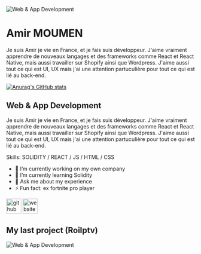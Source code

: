 ![Web & App Development](https://scontent-mrs2-2.xx.fbcdn.net/v/t39.30808-6/256356780_2190709327764907_3640573721515699277_n.jpg?_nc_cat=102&_nc_rgb565=1&ccb=1-5&_nc_sid=730e14&_nc_ohc=ptArDXwODiUAX80gUdc&_nc_ht=scontent-mrs2-2.xx&oh=cd1e6b0c95d16a9266f10562845addea&oe=6194DAD9)
# Amir MOUMEN

Je suis Amir je vie en France, et je fais suis développeur. J'aime vraiment apprendre de nouveaux langages et des frameworks comme React et React Native, mais aussi travailler sur Shopify ainsi que Wordpress. J'aime aussi tout ce qui est UI, UX mais j'ai une attention partuculière pour tout ce qui est lié au back-end.

[![Anurag's GitHub stats](https://github-readme-stats.vercel.app/api?username=Zayox)](https://github.com/anuraghazra/github-readme-stats)


## Web & App Development

Je suis Amir je vie en France, et je fais suis développeur. J'aime vraiment apprendre de nouveaux langages et des frameworks comme React et React Native, mais aussi travailler sur Shopify ainsi que Wordpress. J'aime aussi tout ce qui est UI, UX mais j'ai une attention partuculière pour tout ce qui est lié au back-end.

Skills: SOLIDITY / REACT / JS / HTML / CSS

- 🔭 I’m currently working on my own company 
- 🌱 I’m currently learning Solidity 
- 💬 Ask me about my experience 
- ⚡ Fun fact: ex fortnite pro player 


[<img src='https://cdn.jsdelivr.net/npm/simple-icons@3.0.1/icons/github.svg' alt='github' height='40'>](https://github.com/zayox)  [<img src='https://cdn.jsdelivr.net/npm/simple-icons@3.0.1/icons/icloud.svg' alt='website' height='40'>](zayox.github.io)  


## My last project (RoiIptv)

![Web & App Development](https://scontent-mrs2-2.xx.fbcdn.net/v/t39.30808-6/256880300_2190716391097534_1195590608729800954_n.jpg?_nc_cat=101&ccb=1-5&_nc_sid=730e14&_nc_ohc=uVjyRrCe99gAX9aMjZa&_nc_ht=scontent-mrs2-2.xx&oh=490ae0182b017c9d3f26635851a9a7ab&oe=6194D917)










